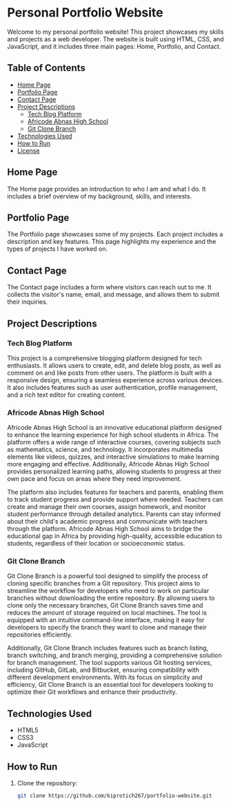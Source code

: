# Personal Portfolio Website

Welcome to my personal portfolio website! This project showcases my skills and projects as a web developer. The website is built using HTML, CSS, and JavaScript, and it includes three main pages: Home, Portfolio, and Contact.

## Table of Contents

- [Home Page](#home-page)
- [Portfolio Page](#portfolio-page)
- [Contact Page](#contact-page)
- [Project Descriptions](#project-descriptions)
  - [Tech Blog Platform](#tech-blog-platform)
  - [Africode Abnas High School](#africode-abnas-high-school)
  - [Git Clone Branch](#git-clone-branch)
- [Technologies Used](#technologies-used)
- [How to Run](#how-to-run)
- [License](#license)

## Home Page

The Home page provides an introduction to who I am and what I do. It includes a brief overview of my background, skills, and interests.

## Portfolio Page

The Portfolio page showcases some of my projects. Each project includes a description and key features. This page highlights my experience and the types of projects I have worked on.

## Contact Page

The Contact page includes a form where visitors can reach out to me. It collects the visitor's name, email, and message, and allows them to submit their inquiries.

## Project Descriptions

### Tech Blog Platform

This project is a comprehensive blogging platform designed for tech enthusiasts. It allows users to create, edit, and delete blog posts, as well as comment on and like posts from other users. The platform is built with a responsive design, ensuring a seamless experience across various devices. It also includes features such as user authentication, profile management, and a rich text editor for creating content.

### Africode Abnas High School

Africode Abnas High School is an innovative educational platform designed to enhance the learning experience for high school students in Africa. The platform offers a wide range of interactive courses, covering subjects such as mathematics, science, and technology. It incorporates multimedia elements like videos, quizzes, and interactive simulations to make learning more engaging and effective. Additionally, Africode Abnas High School provides personalized learning paths, allowing students to progress at their own pace and focus on areas where they need improvement.

The platform also includes features for teachers and parents, enabling them to track student progress and provide support where needed. Teachers can create and manage their own courses, assign homework, and monitor student performance through detailed analytics. Parents can stay informed about their child's academic progress and communicate with teachers through the platform. Africode Abnas High School aims to bridge the educational gap in Africa by providing high-quality, accessible education to students, regardless of their location or socioeconomic status.

### Git Clone Branch

Git Clone Branch is a powerful tool designed to simplify the process of cloning specific branches from a Git repository. This project aims to streamline the workflow for developers who need to work on particular branches without downloading the entire repository. By allowing users to clone only the necessary branches, Git Clone Branch saves time and reduces the amount of storage required on local machines. The tool is equipped with an intuitive command-line interface, making it easy for developers to specify the branch they want to clone and manage their repositories efficiently.

Additionally, Git Clone Branch includes features such as branch listing, branch switching, and branch merging, providing a comprehensive solution for branch management. The tool supports various Git hosting services, including GitHub, GitLab, and Bitbucket, ensuring compatibility with different development environments. With its focus on simplicity and efficiency, Git Clone Branch is an essential tool for developers looking to optimize their Git workflows and enhance their productivity.

## Technologies Used

- HTML5
- CSS3
- JavaScript

## How to Run

1. Clone the repository:
   ```bash
   git clone https://github.com/kiprotich267/portfolio-website.git
